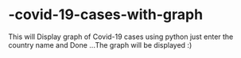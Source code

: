 # -covid-19-cases-with-graph
This will Display graph of Covid-19 cases using python just enter the country name and Done ...The graph will be displayed :)
